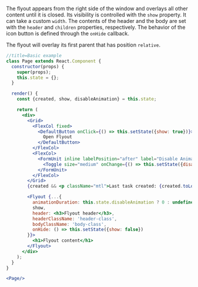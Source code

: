 The flyout appears from the right side of the window and overlays all other content until it is closed. Its
visibility is controlled with the `show` property. It can take a custom `width`. The contents of the header
and the body are set with the `header` and `children` properties, respectively. The behavior of the icon
button is defined through the `onHide` callback.

The flyout will overlay its first parent that has position `relative`.

```jsx harmony
//title=Basic example
class Page extends React.Component {
  constructor(props) {
    super(props);
    this.state = {};
  }

  render() {
    const {created, show, disableAnimation} = this.state;

    return (
      <div>
        <Grid>
          <FlexCol fixed>
            <DefaultButton onClick={() => this.setState({show: true})}>
              Open Flyout
            </DefaultButton>
          </FlexCol>
          <FlexCol>
            <FormUnit inline labelPosition="after" label="Disable Animation" hideHelpRow={true}>
              <Toggle size="medium" onChange={() => this.setState({disableAnimation: !this.state.disableAnimation})}/>
            </FormUnit>
          </FlexCol>
        </Grid>
        {created && <p className="mtl">Last task created: {created.toLocaleString()}</p>}

        <Flyout {...{
          animationDuration: this.state.disableAnimation ? 0 : undefined,
          show,
          header: <h3>Flyout header</h3>,
          headerClassName: 'header-class',
          bodyClassName: 'body-class',
          onHide: () => this.setState({show: false})
        }}>
          <h1>Flyout content</h1>
        </Flyout>
      </div>
    );
  }
}

<Page/>
```
